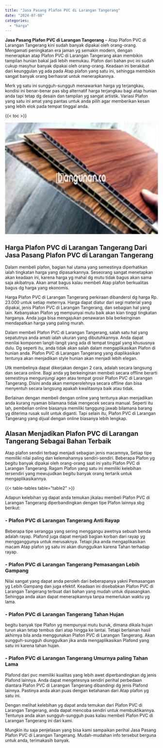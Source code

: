 ```yaml
---
title: "Jasa Pasang Plafon PVC di Larangan Tangerang"
date: "2024-07-08"
categories: 
  - "harga"
---
```


**Jasa Pasang Plafon PVC di Larangan Tangerang** – Atap Plafon PVC di Larangan Tangerang kini sudah banyak dipakai oleh orang-orang. Mengamati peningkatan era jaman yg semakin modern, dengan menerapkan atap Plafon PVC di Larangan Tangerang akan membikin tampilan hunian bakal jadi lebih memukau. Plafon dari bahan pvc ini sudah cukup masyhur banyak dipakai oleh orang-orang. Keadaan ini berakibat dari keunggulan yg ada pada Atap plafon yang satu ini, sehingga membikin sangat banyak orang berhasrat untuk menerapkannya.

Merk yg satu ini sungguh-sungguh menawarkan harga yg terjangkau, kondisi ini benar-benar pas sbg alternatif harga terjangkau bagi atap hunian anda tapi tetap dg desain dan tampilan yg sangat artistik. Variasi Plafon yang satu ini amat yang pantas untuk anda pilih agar memberikan kesan yang lebih elok pada tempat tinggal anda.

{{< toc >}}

![Jasa Pasang Plafon PVC di Larangan Tangerang](/images/flafond-pvc-murah16.png)

## Harga Plafon PVC di Larangan Tangerang Dari Jasa Pasang Plafon PVC di Larangan Tangerang

Dalam membeli plafon, bagian hal utama yang semestinya diperhatikan ialah tingkatan harga yang dipasarkannya. Seseorang sangat menetapkan akan keadaan ini, karena harga yg mahal dg mutu tidak bagus akan sama saja akibatnya. Akan amat bagus kalau membeli Atap plafon berkualitas bagus dg harga yang ekonomis.

Harga Plafon PVC di Larangan Tangerang perkiraan dibanderol dg harga Rp. 23.000 untuk setiap meternya. Harga dapat diatur dari segi material yang dipakai, jenis Plafon PVC di Larangan Tangerang, dan sebagian hal yang lain. Kebanyakan Plafon yg mempunyai mutu baik akan kian tinggi tingkatan harganya. Anda juga bisa mengajukan penawaran bila berkeinginan mendapatkan harga yang paling murah.

Dalam membeli Plafon PVC di Larangan Tangerang, salah satu hal yang sepatutnya anda amati ialah ukuran yang dibutuhkannya. Anda dapat menilai komponen langit-langit yang ada di tempat tinggal yang khususnya dulu. Dg seperti itu, anda tidak akan salah dalam mengaplikasikan Plafon di hunian anda. Plafon PVC di Larangan Tangerang yang diaplikasikan tentunya akan menjadikan style hunian akan menjadi lebih elegan.

Utk membelinya dapat dikerjakan dengan 2 cara, adalah secara langsung dan secara online. Bagi anda yg berkeinginan membeli secara offline berarti semestinya mengunjungi agen atau tempat grosir Plafon PVC di Larangan Tangerang. Disini anda akan memperolehnya secara offline dan bisa menyentuh secara langsung apakah kwalitasnya baik atau tidak.

Berlainan dengan membeli dengan online yang tentunya akan menjadikan anda kurang nyaman bilamana tidak mengecek secara manual. Seperti itu lah, pembelian online biasanya memiliki tanggung jawab bilamana barang yg diterima rusak sulit untuk diganti. Tapi selain itu, Plafon PVC di Larangan Tangerang yang dijual dengan online biasanya lebih lengkap.

## Alasan Menjadikan Plafon PVC di Larangan Tangerang Sebagai Bahan Terbaik

Atap plafon sendiri terbagi menjadi sebagian jenis macamnya, Setiap tipe memiliki nilai paling dan kelemahannya sendiri-sendiri. Beberapa Plafon yg begitu banyak dipakai oleh orang-orang saat ini yaitu Plafon PVC di Larangan Tangerang. Ragam Plafon yang satu ini memiliki kelebihan tersendiri yang mewujudkan begitu banyak orang tertarik untuk mengaplikasikannya.

{{< table-tables table="table2" >}}

Adapun kelebihan yg dapat anda temukan jikalau membeli Plafon PVC di Larangan Tangerang diperbandingkan dengan tipe Plafon lainnya sbg berikut:

### \- Plafon PVC di Larangan Tangerang Anti Rayap

Beberapa tipe serangga yang sering menggangu awetnya sebuah benda adalah rayap. Plafond juga dapat menjadi bagian korban dari rayap yg mengganggunya untuk merusaknya. Tetapi jika anda mengaplikasikan macam Atap plafon yg satu ini akan diunggulkan karena Tahan terhadap rayap.

### \- Plafon PVC di Larangan Tangerang Pemasangan Lebih Gampang

Nilai sangat yang dapat anda peroleh dari beberapanya yakni Pemasangan yg Lebih Gampang dan juga efektif. Keadaan ini disebabkan Plafon PVC di Larangan Tangerang terbuat dari bahan yang mudah untuk dipasangkan. Sehingga anda akan dapat menerapkannya tanpa memerlukan waktu yg lama.

### \- Plafon PVC di Larangan Tangerang Tahan Hujan

begitu banyak tipe Plafon yg mempunyai mutu buruk, dimana dikala hujan turun akan tetap tembus dari atap hingga ke lantai. Tetapi berlainan hasil akhirnya bila anda menggunakan Plafon PVC di Larangan Tangerang. Akan sungguh-sungguh diunggulkan jika anda mengaplikasikan Plafond yang satu ini karena tahan hujan.

### \- Plafon PVC di Larangan Tangerang Umurnya paling Tahan Lama

Plafond dari pvc memiliki kualitas yang lebih awet diperbandingkan dg jenis Plafond lainnya. Anda dapat mengetesnya sendiri perihal perbedaan diantara Plafon PVC di Larangan Tangerang dibandingi dg jenis Plafond lainnya. Pastinya anda akan puas dengan ketahanan dari Atap plafon yg satu ini.

Dengan melihat kelebihan yg dapat anda temukan dari Plafon PVC di Larangan Tangerang, anda dapat mencoba sendiri untuk membuktikannya. Tentunya anda akan sungguh-sungguh puas kalau membeli Plafon PVC di Larangan Tangerang ini dari kami.

Mungkin itu saja penjelasan yang bisa kami sampaikan perihal Jasa Pasang Plafon PVC di Larangan Tangerang. Mudah-mudahan info tersebut berguna untuk anda, terimakasih banyak.
